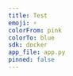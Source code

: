 ```yaml
---
title: Test
emoji: ⚡
colorFrom: pink
colorTo: blue
sdk: docker
app_file: app.py
pinned: false
---
```

